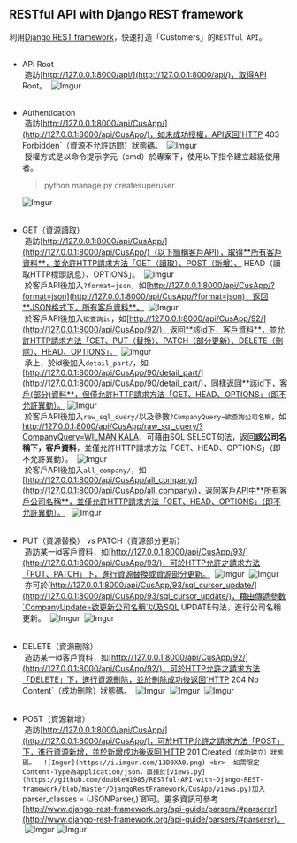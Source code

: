 ## RESTful API with Django REST framework

利用[Django REST framework](http://www.django-rest-framework.org/)，快速打造「Customers」的`RESTful API`。
<br>
<br>
* API Root
  <br>
  造訪[http://127.0.0.1:8000/api/](http://127.0.0.1:8000/api/)，取得API Root。
  ![Imgur](https://i.imgur.com/Yhku9my.png)
  <br>
  <br>
* Authentication
  <br>
  造訪[http://127.0.0.1:8000/api/CusApp/](http://127.0.0.1:8000/api/CusApp/)，如未成功授權，API返回`HTTP 403 Forbidden`（資源不允許訪問）狀態碼。
  ![Imgur](https://i.imgur.com/qJRXY6n.png)
  <br>
  授權方式是以命令提示字元（cmd）於專案下，使用以下指令建立超級使用者。
  >python manage.py createsuperuser
  
  ![Imgur](https://i.imgur.com/UR2h1yG.png)
  <br>
  <br>
* GET（資源讀取）
  <br>
  造訪[http://127.0.0.1:8000/api/CusApp/](http://127.0.0.1:8000/api/CusApp/)（以下簡稱客戶API），取得**所有客戶資料**，並允許HTTP請求方法「GET（讀取）、POST（新增）、 HEAD（讀取HTTP標頭訊息）、OPTIONS」。
  ![Imgur](https://i.imgur.com/88hqIbk.png)
  <br>
  於客戶API後加入`?format=json`，如[http://127.0.0.1:8000/api/CusApp/?format=json](http://127.0.0.1:8000/api/CusApp/?format=json)，返回**JSON格式下，所有客戶資料**。
  ![Imgur](https://i.imgur.com/HP4ge1o.png)
  <br>
  於客戶API後加入`欲查詢id`，如[http://127.0.0.1:8000/api/CusApp/92/](http://127.0.0.1:8000/api/CusApp/92/)，返回**該id下，客戶資料**，並允許HTTP請求方法「GET、PUT（替換）、PATCH（部分更新）、DELETE（刪除）、HEAD、OPTIONS」。
  ![Imgur](https://i.imgur.com/xGe4t1E.png)
  <br>
  承上，於id後加入`detail_part/`，如[http://127.0.0.1:8000/api/CusApp/90/detail_part/](http://127.0.0.1:8000/api/CusApp/90/detail_part/)，同樣返回**該id下，客戶(部分)資料**，但僅允許HTTP請求方法「GET、HEAD、OPTIONS」（即不允許異動）。
  ![Imgur](https://i.imgur.com/5uHLwtj.png)
  <br>
  於客戶API後加入`raw_sql_query/`以及參數`?CompanyQuery=欲查詢公司名稱`，如[http://127.0.0.1:8000/api/CusApp/raw_sql_query/?CompanyQuery=WILMAN KALA](http://127.0.0.1:8000/api/CusApp/raw_sql_query/?CompanyQuery=WILMAN%20KALA)，可藉由SQL SELECT句法，返回**該公司名稱下，客戶資料**，並僅允許HTTP請求方法「GET、HEAD、OPTIONS」（即不允許異動）。
  ![Imgur](https://i.imgur.com/uzd2ifR.png)
  <br>
   於客戶API後加入`all_company/`，如[http://127.0.0.1:8000/api/CusApp/all_company/](http://127.0.0.1:8000/api/CusApp/all_company/)，返回客戶API中**所有客戶公司名稱**，並僅允許HTTP請求方法「GET、HEAD、OPTIONS」（即不允許異動）。
   ![Imgur](https://i.imgur.com/zqfVhtK.png)
   <br>
   <br>
* PUT（資源替換） vs PATCH（資源部分更新）
  <br>
  造訪某一id客戶資料，如[http://127.0.0.1:8000/api/CusApp/93/](http://127.0.0.1:8000/api/CusApp/93/)，可於HTTP允許之請求方法「PUT、PATCH」下，進行資源替換或資源部分更新。
  ![Imgur](https://i.imgur.com/DsO0ynB.png)
  ![Imgur](https://i.imgur.com/0lOxD1b.png)
  <br>
  亦可於[http://127.0.0.1:8000/api/CusApp/93/sql_cursor_update/](http://127.0.0.1:8000/api/CusApp/93/sql_cursor_update/)，藉由傳遞參數`CompanyUpdate=欲更新公司名稱`以及SQL UPDATE句法，進行公司名稱更新。
  ![Imgur](https://i.imgur.com/RYfqX6V.png)
  ![Imgur](https://i.imgur.com/UvfCVIP.png)
   <br>
   <br>
* DELETE（資源刪除）
  <br>
  造訪某一id客戶資料，如[http://127.0.0.1:8000/api/CusApp/92/](http://127.0.0.1:8000/api/CusApp/92/)，可於HTTP允許之請求方法「DELETE」下，進行資源刪除，並於刪除成功後返回`HTTP 204 No Content`（成功刪除）狀態碼。
  ![Imgur](https://i.imgur.com/jyWxwB3.png)
  ![Imgur](https://i.imgur.com/dbKVovZ.png)
  ![Imgur](https://i.imgur.com/CLX5R2D.png)
   <br>
   <br>
* POST（資源新增）
  <br>
  造訪[http://127.0.0.1:8000/api/CusApp/](http://127.0.0.1:8000/api/CusApp/)，可於HTTP允許之請求方法「POST」下，進行資源新增，並於新增成功後返回`HTTP 201 Created`（成功建立）狀態碼。
  ![Imgur](https://i.imgur.com/13D0XA0.png)
  <br>
  如需限定Content-Type為application/json，直接於[views.py](https://github.com/doubleW1985/RESTful-API-with-Django-REST-framework/blob/master/DjangoRestFramework/CusApp/views.py)加入`parser_classes = (JSONParser,)`即可。更多資訊可參考[http://www.django-rest-framework.org/api-guide/parsers/#parsersr](http://www.django-rest-framework.org/api-guide/parsers/#parsersr)。 
  ![Imgur](https://i.imgur.com/VkJP9fx.png)
  ![Imgur](https://i.imgur.com/Sr9CCze.png)
  

  
  
